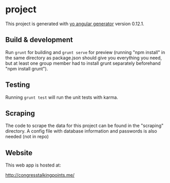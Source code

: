 # project

This project is generated with [yo angular generator](https://github.com/yeoman/generator-angular)
version 0.12.1.

## Build & development

Run `grunt` for building and `grunt serve` for preview (running "npm install" in the same directory as package.json should give you everything you need, but at least one group member had to install grunt separately beforehand "npm install grunt").

## Testing

Running `grunt test` will run the unit tests with karma.

## Scraping

The code to scrape the data for this project can be found in the "scraping" directory. A config file with database information and passwords is also needed (not in repo)

## Website

This web app is hosted at:

http://congresstalkingpoints.me/
